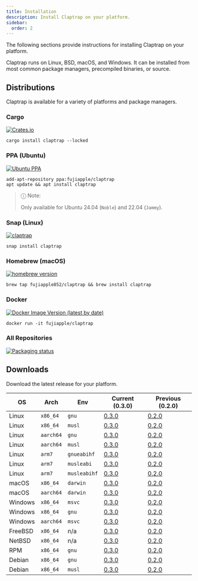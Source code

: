 ```yaml
---
title: Installation
description: Install Claptrap on your platform.
sidebar:
  order: 2
---
```


The following sections provide instructions for installing Claptrap on your platform.

Claptrap runs on Linux, BSD, macOS, and Windows. It can be installed from most common package managers, precompiled
binaries, or source.

## Distributions

Claptrap is available for a variety of platforms and package managers.

### Cargo

[![Crates.io](https://img.shields.io/crates/v/claptrap)](https://crates.io/crates/claptrap/0.3.0)

```shell
cargo install claptrap --locked
```

### PPA (Ubuntu)

[![Ubuntu PPA](https://img.shields.io/badge/Ubuntu%20PPA-0.3.0-brightgreen)](https://launchpad.net/~fujiapple/+archive/ubuntu/claptrap/+packages)

```shell
add-apt-repository ppa:fujiapple/claptrap
apt update && apt install claptrap
```

> ⓘ Note:
>
> Only available for Ubuntu 24.04 (`Noble`) and 22.04 (`Jammy`).

### Snap (Linux)

[![claptrap](https://snapcraft.io/claptrap/badge.svg)](https://snapcraft.io/claptrap)

```shell
snap install claptrap
```

### Homebrew (macOS)

[![homebrew version](https://img.shields.io/badge/homebrew-0.3.0-orange)](https://github.com/fujiapple852/homebrew-claptrap)

```shell
brew tap fujiapple852/claptrap && brew install claptrap
```

### Docker

[![Docker Image Version (latest by date)](https://img.shields.io/docker/v/fujiapple/claptrap)](https://hub.docker.com/r/fujiapple/claptrap/)

```shell
docker run -it fujiapple/claptrap
```

### All Repositories

[![Packaging status](https://repology.org/badge/vertical-allrepos/claptrap.svg)](https://repology.org/project/claptrap/versions)

## Downloads

Download the latest release for your platform.

| OS      | Arch      | Env          | Current (0.3.0)                                                                                                                | Previous (0.2.0)                                                                                                               |
| ------- | --------- | ------------ | ------------------------------------------------------------------------------------------------------------------------------ | ------------------------------------------------------------------------------------------------------------------------------ |
| Linux   | `x86_64`  | `gnu`        | [0.3.0](https://github.com/fujiapple852/claptrap/releases/download/0.3.0/claptrap-0.3.0-x86_64-unknown-linux-gnu.tar.gz)       | [0.2.0](https://github.com/fujiapple852/claptrap/releases/download/0.2.0/claptrap-0.2.0-x86_64-unknown-linux-gnu.tar.gz)       |
| Linux   | `x86_64`  | `musl`       | [0.3.0](https://github.com/fujiapple852/claptrap/releases/download/0.3.0/claptrap-0.3.0-x86_64-unknown-linux-musl.tar.gz)      | [0.2.0](https://github.com/fujiapple852/claptrap/releases/download/0.2.0/claptrap-0.2.0-x86_64-unknown-linux-musl.tar.gz)      |
| Linux   | `aarch64` | `gnu`        | [0.3.0](https://github.com/fujiapple852/claptrap/releases/download/0.3.0/claptrap-0.3.0-aarch64-unknown-linux-gnu.tar.gz)      | [0.2.0](https://github.com/fujiapple852/claptrap/releases/download/0.2.0/claptrap-0.2.0-aarch64-unknown-linux-gnu.tar.gz)      |
| Linux   | `aarch64` | `musl`       | [0.3.0](https://github.com/fujiapple852/claptrap/releases/download/0.3.0/claptrap-0.3.0-aarch64-unknown-linux-musl.tar.gz)     | [0.2.0](https://github.com/fujiapple852/claptrap/releases/download/0.2.0/claptrap-0.2.0-aarch64-unknown-linux-musl.tar.gz)     |
| Linux   | `arm7`    | `gnueabihf`  | [0.3.0](https://github.com/fujiapple852/claptrap/releases/download/0.3.0/claptrap-0.3.0-armv7-unknown-linux-gnueabihf.tar.gz)  | [0.2.0](https://github.com/fujiapple852/claptrap/releases/download/0.2.0/claptrap-0.2.0-armv7-unknown-linux-gnueabihf.tar.gz)  |
| Linux   | `arm7`    | `musleabi`   | [0.3.0](https://github.com/fujiapple852/claptrap/releases/download/0.3.0/claptrap-0.3.0-armv7-unknown-linux-musleabi.tar.gz)   | [0.2.0](https://github.com/fujiapple852/claptrap/releases/download/0.2.0/claptrap-0.2.0-armv7-unknown-linux-musleabi.tar.gz)   |
| Linux   | `arm7`    | `musleabihf` | [0.3.0](https://github.com/fujiapple852/claptrap/releases/download/0.3.0/claptrap-0.3.0-armv7-unknown-linux-musleabihf.tar.gz) | [0.2.0](https://github.com/fujiapple852/claptrap/releases/download/0.2.0/claptrap-0.2.0-armv7-unknown-linux-musleabihf.tar.gz) |
| macOS   | `x86_64`  | `darwin`     | [0.3.0](https://github.com/fujiapple852/claptrap/releases/download/0.3.0/claptrap-0.3.0-x86_64-apple-darwin.tar.gz)            | [0.2.0](https://github.com/fujiapple852/claptrap/releases/download/0.2.0/claptrap-0.2.0-x86_64-apple-darwin.tar.gz)            |
| macOS   | `aarch64` | `darwin`     | [0.3.0](https://github.com/fujiapple852/claptrap/releases/download/0.3.0/claptrap-0.3.0-aarch64-apple-darwin.tar.gz)           | [0.2.0](https://github.com/fujiapple852/claptrap/releases/download/0.2.0/claptrap-0.2.0-aarch64-apple-darwin.tar.gz)           |
| Windows | `x86_64`  | `msvc`       | [0.3.0](https://github.com/fujiapple852/claptrap/releases/download/0.3.0/claptrap-0.3.0-x86_64-pc-windows-msvc.zip)            | [0.2.0](https://github.com/fujiapple852/claptrap/releases/download/0.2.0/claptrap-0.2.0-x86_64-pc-windows-msvc.zip)            |
| Windows | `x86_64`  | `gnu`        | [0.3.0](https://github.com/fujiapple852/claptrap/releases/download/0.3.0/claptrap-0.3.0-x86_64-pc-windows-gnu.zip)             | [0.2.0](https://github.com/fujiapple852/claptrap/releases/download/0.2.0/claptrap-0.2.0-x86_64-pc-windows-gnu.zip)             |
| Windows | `aarch64` | `msvc`       | [0.3.0](https://github.com/fujiapple852/claptrap/releases/download/0.3.0/claptrap-0.3.0-aarch64-pc-windows-msvc.zip)           | [0.2.0](https://github.com/fujiapple852/claptrap/releases/download/0.2.0/claptrap-0.2.0-aarch64-pc-windows-msvc.zip)           |
| FreeBSD | `x86_64`  | n/a          | [0.3.0](https://github.com/fujiapple852/claptrap/releases/download/0.3.0/claptrap-0.3.0-x86_64-unknown-freebsd.tar.gz)         | [0.2.0](https://github.com/fujiapple852/claptrap/releases/download/0.2.0/claptrap-0.2.0-x86_64-unknown-freebsd.tar.gz)         |
| NetBSD  | `x86_64`  | n/a          | [0.3.0](https://github.com/fujiapple852/claptrap/releases/download/0.3.0/claptrap-0.3.0-x86_64-unknown-netbsd.tar.gz)          | [0.2.0](https://github.com/fujiapple852/claptrap/releases/download/0.2.0/claptrap-0.2.0-x86_64-unknown-netbsd.tar.gz)          |
| RPM     | `x86_64`  | `gnu`        | [0.3.0](https://github.com/fujiapple852/claptrap/releases/download/0.3.0/claptrap-0.3.0-x86_64.rpm)                            | [0.2.0](https://github.com/fujiapple852/claptrap/releases/download/0.2.0/claptrap-0.2.0-x86_64.rpm)                            |
| Debian  | `x86_64`  | `gnu`        | [0.3.0](https://github.com/fujiapple852/claptrap/releases/download/0.3.0/claptrap_x86_64-unknown-linux-gnu_0.3.0_amd64.deb)    | [0.2.0](https://github.com/fujiapple852/claptrap/releases/download/0.2.0/claptrap_x86_64-unknown-linux-gnu_0.2.0_amd64.deb)    |
| Debian  | `x86_64`  | `musl`       | [0.3.0](https://github.com/fujiapple852/claptrap/releases/download/0.3.0/claptrap_x86_64-unknown-linux-musl_0.3.0_amd64.deb)   | [0.2.0](https://github.com/fujiapple852/claptrap/releases/download/0.2.0/claptrap_x86_64-unknown-linux-musl_0.2.0_amd64.deb)   |

